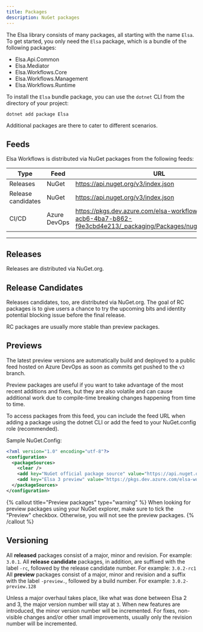 ```yaml
---
title: Packages
description: NuGet packages
---
```


The Elsa library consists of many packages, all starting with the name `Elsa`.
To get started, you only need the `Elsa` package, which is a bundle of the following packages:

- Elsa.Api.Common
- Elsa.Mediator
- Elsa.Workflows.Core
- Elsa.Workflows.Management
- Elsa.Workflows.Runtime

To install the `Elsa` bundle package, you can use the `dotnet` CLI from the directory of your project:

```shell
dotnet add package Elsa
```

Additional packages are there to cater to different scenarios.

## Feeds

Elsa Workflows is distributed via NuGet packages from the following feeds:

| Type               | Feed         | URL                                                                                                                    |
|--------------------|--------------|------------------------------------------------------------------------------------------------------------------------|
| Releases           | NuGet        | https://api.nuget.org/v3/index.json                                                                                    |
| Release candidates | NuGet        | https://api.nuget.org/v3/index.json                                                                                    |
| CI/CD              | Azure DevOps | https://pkgs.dev.azure.com/elsa-workflows/3cbdb983-acb6-4ba7-b862-f9e3cbd4e213/_packaging/Packages/nuget/v3/index.json |

---

## Releases

Releases are distributed via NuGet.org.

## Release Candidates

Releases candidates, too, are distributed via NuGet.org.
The goal of RC packages is to give users a chance to try the upcoming bits and identity potential blocking issue before the final release.

RC packages are usually more stable than preview packages.

## Previews

The latest preview versions are automatically build and deployed to a public feed hosted on Azure DevOps as soon as commits get pushed to the `v3` branch.

Preview packages are useful if you want to take advantage of the most recent additions and fixes, but they are also volatile and can cause additional work due to compile-time breaking changes happening from time to time.

To access packages from this feed, you can include the feed URL when adding a package using the dotnet CLI or add the feed to your NuGet.config role (recommended).

Sample NuGet.Config:

```xml
<?xml version="1.0" encoding="utf-8"?>
<configuration>
  <packageSources>
    <clear />
    <add key="NuGet official package source" value="https://api.nuget.org/v3/index.json" />
    <add key="Elsa 3 preview" value="https://pkgs.dev.azure.com/elsa-workflows/3cbdb983-acb6-4ba7-b862-f9e3cbd4e213/_packaging/Packages/nuget/v3/index.json" />
  </packageSources>
</configuration>
```

{% callout title="Preview packages" type="warning" %}
When looking for preview packages using your NuGet explorer, make sure to tick the "Preview" checkbox. Otherwise, you will not see the preview packages.
{% /callout %}

## Versioning

All **released** packages consist of a major, minor and revision. For example: `3.0.1`.
All **release candidate** packages, in addition, are suffixed with the label `-rc`, followed by the release candidate number. For example: `3.0.2-rc1`
All **preview** packages consist of a major, minor and revision and a suffix with the label `-preview.`, followed by a build number. For example: `3.0.2-preview.128` 

Unless a major overhaul takes place, like what was done between Elsa 2 and 3, the major version number will stay at `3`.
When new features are introduced, the minor version number will be incremented.
For fixes, non-visible changes and/or other small improvements, usually only the revision number will be incremented.
